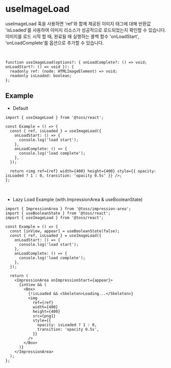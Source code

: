 # useImageLoad

useImageLoad 훅을 사용하면 'ref'와 함께 제공된 이미지 태그에 대해 반환값 'isLoaded'를 사용하여 이미지 리소스가 성공적으로 로드되었는지 확인할 수 있습니다.
이미지를 로드 시작 할 때, 완료될 때 실행하는 콜백 함수 'onLoadStart', 'onLoadComplete'를 옵션으로 추가할 수 있습니다.

<br />

```tsx
function useImageLoad(options?: { onLoadComplete?: () => void; onLoadStart?: () => void }): {
  readonly ref: (node: HTMLImageElement) => void;
  readonly isLoaded: boolean;
};
```

## Example

- Default

```tsx
import { useImageLoad } from '@toss/react';

const Example = () => {
  const { ref, isLoaded } = useImageLoad({
    onLoadStart: () => {
      console.log('load start');
    },
    onLoadComplete: () => {
      console.log('load complete');
    },
  });

  return <img ref={ref} width={400} height={400} style={{ opacity: isLoaded ? 1 : 0, transition: 'opacity 0.5s' }} />;
};
```

<br />

- Lazy Load Example (with.ImpressionArea & useBooleanState)

```tsx
import { ImpressionArea } from '@toss/impression-area';
import { useBooleanState } from '@toss/react';
import { useImageLoad } from '@toss/react';

const Example = () => {
  const [inView, appear] = useBooleanState(false);
  const { ref, isLoaded } = useImageLoad({
    onLoadStart: () => {
      console.log('load start');
    },
    onLoadComplete: () => {
      console.log('load complete');
    },
  });

  return (
    <ImpressionArea onImpressionStart={appear}>
      {inView && (
        <Box>
          {!isLoaded && <Skeleton>Loading...</Skeleton>}
          <img
            ref={ref}
            width={400}
            height={400}
            src={png1}
            style={{
              opacity: isLoaded ? 1 : 0,
              transition: 'opacity 0.5s',
            }}
          />
        </Box>
      )}
    </ImpressionArea>
  );
};
```
